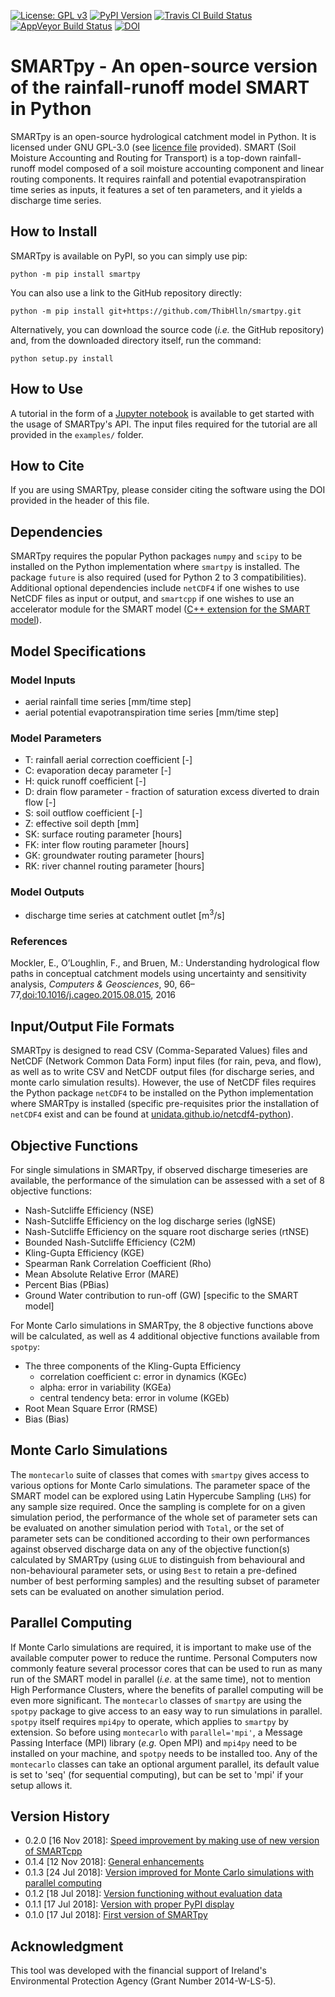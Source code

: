 [![License: GPL v3](https://img.shields.io/badge/License-GPL%20v3-blue.svg)](https://www.gnu.org/licenses/gpl-3.0)
[![PyPI Version](https://badge.fury.io/py/smartpy.svg)](https://pypi.python.org/pypi/smartpy)
[![Travis CI Build Status](https://www.travis-ci.org/ThibHlln/smartpy.svg?branch=master)](https://www.travis-ci.org/ThibHlln/smartpy)
[![AppVeyor Build Status](https://ci.appveyor.com/api/projects/status/github/ThibHlln/smartpy?branch=master&svg=true)](https://ci.appveyor.com/project/ThibHlln/smartpy)
[![DOI](https://zenodo.org/badge/118467753.svg)](https://zenodo.org/badge/latestdoi/118467753)

# SMARTpy - An open-source version of the rainfall-runoff model SMART in Python

SMARTpy is an open-source hydrological catchment model in Python. It is licensed under GNU GPL-3.0 (see [licence file](LICENCE.md) provided). SMART (Soil Moisture Accounting and Routing for Transport) is a top-down rainfall-runoff model composed of a soil moisture accounting component and linear routing components. It requires rainfall and potential evapotranspiration time series as inputs, it features a set of ten parameters, and it yields a discharge time series.

## How to Install

SMARTpy is available on PyPI, so you can simply use pip:

    python -m pip install smartpy

You can also use a link to the GitHub repository directly:

	python -m pip install git+https://github.com/ThibHlln/smartpy.git

Alternatively, you can download the source code (*i.e.* the GitHub repository) and, from the downloaded directory itself, run the command:

    python setup.py install

## How to Use

A tutorial in the form of a [Jupyter notebook](examples/api_usage_example.ipynb) is available to get started with the usage of SMARTpy's API. The input files required for the tutorial are all provided in the `examples/` folder.

## How to Cite

If you are using SMARTpy, please consider citing the software using the DOI provided in the header of this file.

## Dependencies

SMARTpy requires the popular Python packages `numpy` and `scipy` to be installed on the Python implementation where `smartpy` is installed. The package `future` is also required (used for Python 2 to 3 compatibilities). Additional optional dependencies include `netCDF4` if one wishes to use NetCDF files as input or output, and `smartcpp` if one wishes to use an accelerator module for the SMART model ([C++ extension for the SMART model](https://github.com/ThibHlln/smartcpp)).

## Model Specifications

### Model Inputs

* aerial rainfall time series [mm/time step]
* aerial potential evapotranspiration time series [mm/time step]

### Model Parameters

* T: rainfall aerial correction coefficient [-]
* C: evaporation decay parameter [-]
* H: quick runoff coefficient [-]
* D: drain flow parameter - fraction of saturation excess diverted to drain flow [-]
* S: soil outflow coefficient [-]
* Z: effective soil depth [mm]
* SK: surface routing parameter [hours]
* FK: inter flow routing parameter [hours]
* GK: groundwater routing parameter [hours]
* RK: river channel routing parameter [hours]

### Model Outputs

* discharge time series at catchment outlet [m<sup>3</sup>/s]

### References

Mockler, E., O’Loughlin, F., and Bruen, M.: Understanding hydrological flow paths in conceptual catchment models using uncertainty and sensitivity analysis, *Computers & Geosciences*, 90, 66–77,[doi:10.1016/j.cageo.2015.08.015](https://dx.doi.org/10.1016/j.cageo.2015.08.015), 2016

## Input/Output File Formats

SMARTpy is designed to read CSV (Comma-Separated Values) files and NetCDF (Network Common Data Form) input files (for rain, peva, and flow), as well as to write CSV and NetCDF output files (for discharge series, and monte carlo simulation results). However, the use of NetCDF files requires the Python package `netCDF4` to be installed on the Python implementation where SMARTpy is installed (specific pre-requisites prior the installation of `netCDF4` exist and can be found at [unidata.github.io/netcdf4-python](http://unidata.github.io/netcdf4-python/)).

## Objective Functions

For single simulations in SMARTpy, if observed discharge timeseries are available, the performance of the simulation can be assessed with a set of 8 objective functions:
* Nash-Sutcliffe Efficiency (NSE)
* Nash-Sutcliffe Efficiency on the log discharge series (lgNSE)
* Nash-Sutcliffe Efficiency on the square root discharge series (rtNSE)
* Bounded Nash-Sutcliffe Efficiency (C2M)
* Kling-Gupta Efficiency (KGE)
* Spearman Rank Correlation Coefficient (Rho)
* Mean Absolute Relative Error (MARE)
* Percent Bias (PBias)
* Ground Water contribution to run-off (GW) [specific to the SMART model]

For Monte Carlo simulations in SMARTpy, the 8 objective functions above will be calculated, as well as 4 additional objective functions available from `spotpy`:
* The three components of the Kling-Gupta Efficiency 
	* correlation coefficient c: error in dynamics (KGEc)
	* alpha: error in variability (KGEa)
	* central tendency beta: error in volume (KGEb)
* Root Mean Square Error (RMSE)
* Bias (Bias)

## Monte Carlo Simulations

The `montecarlo` suite of classes that comes with `smartpy` gives access to various options for Monte Carlo simulations. The parameter space of the SMART model can be explored using Latin Hypercube Sampling (`LHS`) for any sample size required. Once the sampling is complete for on a given simulation period, the performance of the whole set of parameter sets can be evaluated on another simulation period with `Total`, or the set of parameter sets can be conditioned according to their own performances against observed discharge data on any of the objective function(s) calculated by SMARTpy (using `GLUE` to distinguish from behavioural and non-behavioural parameter sets, or using `Best` to retain a pre-defined number of best performing samples) and the resulting subset of parameter sets can be evaluated on another simulation period.

## Parallel Computing

If Monte Carlo simulations are required, it is important to make use of the available computer power to reduce the runtime. Personal Computers now commonly feature several processor cores that can be used to run as many run of the SMART model in parallel (*i.e.* at the same time), not to mention High Performance Clusters, where the benefits of parallel computing will be even more significant. The `montecarlo` classes of `smartpy` are using the `spotpy` package to give access to an easy way to run simulations in parallel. `spotpy` itself requires `mpi4py` to operate, which applies to `smartpy` by extension. So before using `montecarlo` with `parallel='mpi'`, a Message Passing Interface (MPI) library (*e.g.* Open MPI) and `mpi4py` need to be installed on your machine, and `spotpy` needs to be installed too. Any of the `montecarlo` classes can take an optional argument parallel, its default value is set to 'seq' (for sequential computing), but can be set to 'mpi' if your setup allows it.

## Version History

* 0.2.0 [16 Nov 2018]: [Speed improvement by making use of new version of SMARTcpp](https://github.com/ThibHlln/smartpy/releases/tag/v0.2.0)
* 0.1.4 [12 Nov 2018]: [General enhancements](https://github.com/ThibHlln/smartpy/releases/tag/v0.1.4)
* 0.1.3 [24 Jul 2018]: [Version improved for Monte Carlo simulations with parallel computing](https://github.com/ThibHlln/smartpy/releases/tag/v0.1.3)
* 0.1.2 [18 Jul 2018]: [Version functioning without evaluation data](https://github.com/ThibHlln/smartpy/releases/tag/v0.1.2)
* 0.1.1 [17 Jul 2018]: [Version with proper PyPI display](https://github.com/ThibHlln/smartpy/releases/tag/v0.1.1)
* 0.1.0 [17 Jul 2018]: [First version of SMARTpy](https://github.com/ThibHlln/smartpy/releases/tag/v0.1.0)

## Acknowledgment

This tool was developed with the financial support of Ireland's Environmental Protection Agency (Grant Number 2014-W-LS-5).